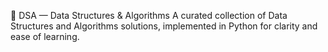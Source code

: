 🚀 DSA — Data Structures & Algorithms
A curated collection of Data Structures and Algorithms solutions, implemented in Python for clarity and ease of learning.
